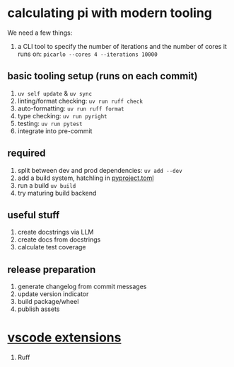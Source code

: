 # calculating pi with modern tooling

We need a few things:
1. a CLI tool to specify the number of iterations and the number of cores it runs on:
`picarlo --cores 4 --iterations 10000`


## basic tooling setup (runs on each commit) 
1. `uv self update` & `uv sync`
2. linting/format checking: `uv run ruff check`
3. auto-formatting: `uv run ruff format`
4. type checking: `uv run pyright`
5. testing: `uv run pytest`
6. integrate into pre-commit

## required 
1. split between dev and prod dependencies: `uv add --dev`
2. add a build system, hatchling in [pyproject.toml](pyproject.toml)
3. run a build `uv build`
4. try maturing build backend

## useful stuff
1. create docstrings via LLM
2. create docs from docstrings
3. calculate test coverage

## release preparation
1. generate changelog from commit messages
2. update version indicator
3. build package/wheel
4. publish assets

# [vscode extensions](.vscode/extensions.json)
1. Ruff